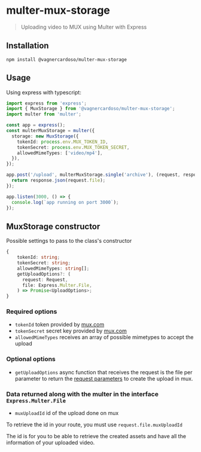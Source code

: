 # multer-mux-storage

> Uploading video to MUX using Multer with Express

## Installation

`npm install @vagnercardoso/multer-mux-storage`

## Usage

Using express with typescript:

```typescript
import express from 'express';
import { MuxStorage } from '@vagnercardoso/multer-mux-storage';
import multer from 'multer';

const app = express();
const multerMuxStorage = multer({
  storage: new MuxStorage({
    tokenId: process.env.MUX_TOKEN_ID,
    tokenSecret: process.env.MUX_TOKEN_SECRET,
    allowedMimeTypes: ['video/mp4'],
  }),
});

app.post('/upload', multerMuxStorage.single('archive'), (request, response) => {
  return response.json(request.file);
});

app.listen(3000, () => {
  console.log(`app running on port 3000`);
});
```

## MuxStorage constructor

Possible settings to pass to the class's constructor

```typescript
{
    tokenId: string;
    tokenSecret: string;
    allowedMimeTypes: string[];
    getUploadOptions?: (
      request: Request,
      file: Express.Multer.File,
    ) => Promise<UploadOptions>;
}
```

### Required options

- `tokenId` token provided by [mux.com](https://mux.com)
- `tokenSecret` secret key provided by [mux.com](https://mux.com)
- `allowedMimeTypes` receives an array of possible mimetypes to accept the upload

### Optional options

- `getUploadOptions` async function that receives the request is the file per parameter to return the [request parameters](https://docs.mux.com/api-reference/video#operation/create-direct-upload) to create the upload in mux.

### Data returned along with the multer in the interface `Express.Multer.File`

- `muxUploadId` id of the upload done on mux

To retrieve the id in your route, you must use `request.file.muxUploadId`

The id is for you to be able to retrieve the created assets and have all the information of your uploaded video.
